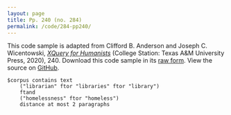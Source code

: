 ```yaml
---
layout: page
title: Pp. 240 (no. 284)
permalink: /code/284-pp240/
---
```


This code sample is adapted from Clifford B. Anderson and Joseph C. Wicentowski, 
[_XQuery for Humanists_](/) (College Station: Texas A&M University Press, 2020), 240. 
Download this code sample in its [raw form](/code/284-pp240/284-pp240.txt).
View the source on [GitHub](https://github.com/coding4humanists/xquery4humanists/blob/master/code/284-pp240/284-pp240.txt).

```text
$corpus contains text
    ("librarian" ftor "libraries" ftor "library")
    ftand
    ("homelessness" ftor "homeless")
    distance at most 2 paragraphs
```  

